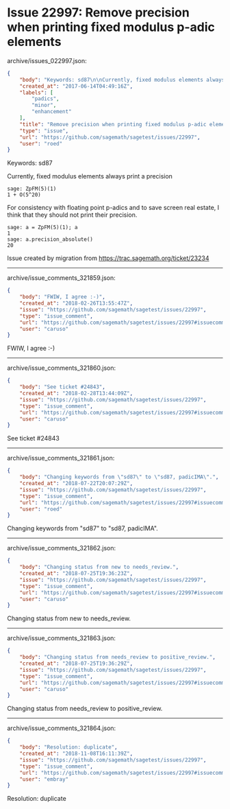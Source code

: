 # Issue 22997: Remove precision when printing fixed modulus p-adic elements

archive/issues_022997.json:
```json
{
    "body": "Keywords: sd87\n\nCurrently, fixed modulus elements always print a precision\n\n```\nsage: ZpFM(5)(1)\n1 + O(5^20)\n```\n\nFor consistency with floating point p-adics and to save screen real estate, I think that they should not print their precision.\n\n```\nsage: a = ZpFM(5)(1); a\n1\nsage: a.precision_absolute()\n20\n```\n\n\nIssue created by migration from https://trac.sagemath.org/ticket/23234\n\n",
    "created_at": "2017-06-14T04:49:16Z",
    "labels": [
        "padics",
        "minor",
        "enhancement"
    ],
    "title": "Remove precision when printing fixed modulus p-adic elements",
    "type": "issue",
    "url": "https://github.com/sagemath/sagetest/issues/22997",
    "user": "roed"
}
```
Keywords: sd87

Currently, fixed modulus elements always print a precision

```
sage: ZpFM(5)(1)
1 + O(5^20)
```

For consistency with floating point p-adics and to save screen real estate, I think that they should not print their precision.

```
sage: a = ZpFM(5)(1); a
1
sage: a.precision_absolute()
20
```


Issue created by migration from https://trac.sagemath.org/ticket/23234





---

archive/issue_comments_321859.json:
```json
{
    "body": "FWIW, I agree :-)",
    "created_at": "2018-02-26T13:55:47Z",
    "issue": "https://github.com/sagemath/sagetest/issues/22997",
    "type": "issue_comment",
    "url": "https://github.com/sagemath/sagetest/issues/22997#issuecomment-321859",
    "user": "caruso"
}
```

FWIW, I agree :-)



---

archive/issue_comments_321860.json:
```json
{
    "body": "See ticket #24843",
    "created_at": "2018-02-28T13:44:09Z",
    "issue": "https://github.com/sagemath/sagetest/issues/22997",
    "type": "issue_comment",
    "url": "https://github.com/sagemath/sagetest/issues/22997#issuecomment-321860",
    "user": "caruso"
}
```

See ticket #24843



---

archive/issue_comments_321861.json:
```json
{
    "body": "Changing keywords from \"sd87\" to \"sd87, padicIMA\".",
    "created_at": "2018-07-22T20:07:29Z",
    "issue": "https://github.com/sagemath/sagetest/issues/22997",
    "type": "issue_comment",
    "url": "https://github.com/sagemath/sagetest/issues/22997#issuecomment-321861",
    "user": "roed"
}
```

Changing keywords from "sd87" to "sd87, padicIMA".



---

archive/issue_comments_321862.json:
```json
{
    "body": "Changing status from new to needs_review.",
    "created_at": "2018-07-25T19:36:23Z",
    "issue": "https://github.com/sagemath/sagetest/issues/22997",
    "type": "issue_comment",
    "url": "https://github.com/sagemath/sagetest/issues/22997#issuecomment-321862",
    "user": "caruso"
}
```

Changing status from new to needs_review.



---

archive/issue_comments_321863.json:
```json
{
    "body": "Changing status from needs_review to positive_review.",
    "created_at": "2018-07-25T19:36:29Z",
    "issue": "https://github.com/sagemath/sagetest/issues/22997",
    "type": "issue_comment",
    "url": "https://github.com/sagemath/sagetest/issues/22997#issuecomment-321863",
    "user": "caruso"
}
```

Changing status from needs_review to positive_review.



---

archive/issue_comments_321864.json:
```json
{
    "body": "Resolution: duplicate",
    "created_at": "2018-11-08T16:11:39Z",
    "issue": "https://github.com/sagemath/sagetest/issues/22997",
    "type": "issue_comment",
    "url": "https://github.com/sagemath/sagetest/issues/22997#issuecomment-321864",
    "user": "embray"
}
```

Resolution: duplicate
